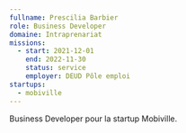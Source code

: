 ```yaml
---
fullname: Prescilia Barbier
role: Business Developer
domaine: Intraprenariat
missions:
  - start: 2021-12-01
    end: 2022-11-30
    status: service
    employer: DEUD Pôle emploi
startups:
  - mobiville
---
```


Business Developer pour la startup Mobiville.
